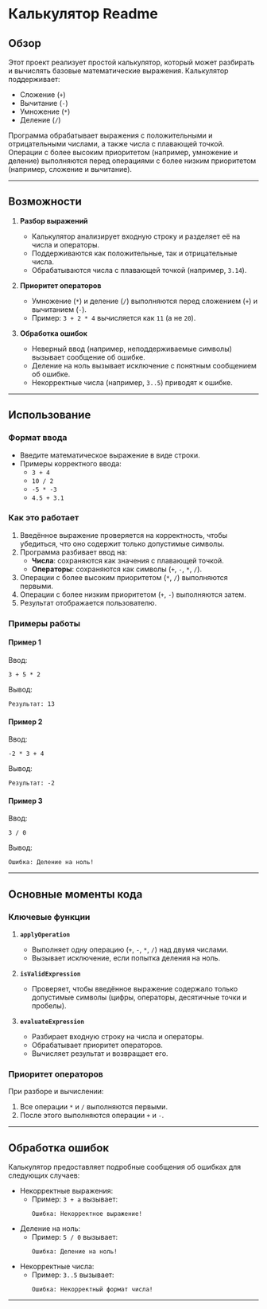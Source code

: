 # Калькулятор Readme

## Обзор
Этот проект реализует простой калькулятор, который может разбирать и вычислять базовые математические выражения. Калькулятор поддерживает:

- Сложение (`+`)
- Вычитание (`-`)
- Умножение (`*`)
- Деление (`/`)

Программа обрабатывает выражения с положительными и отрицательными числами, а также числа с плавающей точкой. Операции с более высоким приоритетом (например, умножение и деление) выполняются перед операциями с более низким приоритетом (например, сложение и вычитание).

---

## Возможности

1. **Разбор выражений**
   - Калькулятор анализирует входную строку и разделяет её на числа и операторы.
   - Поддерживаются как положительные, так и отрицательные числа.
   - Обрабатываются числа с плавающей точкой (например, `3.14`).

2. **Приоритет операторов**
   - Умножение (`*`) и деление (`/`) выполняются перед сложением (`+`) и вычитанием (`-`).
   - Пример: `3 + 2 * 4` вычисляется как `11` (а не `20`).

3. **Обработка ошибок**
   - Неверный ввод (например, неподдерживаемые символы) вызывает сообщение об ошибке.
   - Деление на ноль вызывает исключение с понятным сообщением об ошибке.
   - Некорректные числа (например, `3..5`) приводят к ошибке.

---

## Использование

### Формат ввода
- Введите математическое выражение в виде строки.
- Примеры корректного ввода:
  - `3 + 4`
  - `10 / 2`
  - `-5 * -3`
  - `4.5 + 3.1`

### Как это работает
1. Введённое выражение проверяется на корректность, чтобы убедиться, что оно содержит только допустимые символы.
2. Программа разбивает ввод на:
   - **Числа**: сохраняются как значения с плавающей точкой.
   - **Операторы**: сохраняются как символы (`+`, `-`, `*`, `/`).
3. Операции с более высоким приоритетом (`*`, `/`) выполняются первыми.
4. Операции с более низким приоритетом (`+`, `-`) выполняются затем.
5. Результат отображается пользователю.

### Примеры работы

#### Пример 1
Ввод:
```
3 + 5 * 2
```
Вывод:
```
Результат: 13
```

#### Пример 2
Ввод:
```
-2 * 3 + 4
```
Вывод:
```
Результат: -2
```

#### Пример 3
Ввод:
```
3 / 0
```
Вывод:
```
Ошибка: Деление на ноль!
```

---

## Основные моменты кода

### Ключевые функции

1. **`applyOperation`**
   - Выполняет одну операцию (`+`, `-`, `*`, `/`) над двумя числами.
   - Вызывает исключение, если попытка деления на ноль.

2. **`isValidExpression`**
   - Проверяет, чтобы введённое выражение содержало только допустимые символы (цифры, операторы, десятичные точки и пробелы).

3. **`evaluateExpression`**
   - Разбирает входную строку на числа и операторы.
   - Обрабатывает приоритет операторов.
   - Вычисляет результат и возвращает его.

### Приоритет операторов
При разборе и вычислении:
1. Все операции `*` и `/` выполняются первыми.
2. После этого выполняются операции `+` и `-`.

---

## Обработка ошибок

Калькулятор предоставляет подробные сообщения об ошибках для следующих случаев:
- Некорректные выражения:
  - Пример: `3 + a` вызывает:
    ```
    Ошибка: Некорректное выражение!
    ```
- Деление на ноль:
  - Пример: `5 / 0` вызывает:
    ```
    Ошибка: Деление на ноль!
    ```
- Некорректные числа:
  - Пример: `3..5` вызывает:
    ```
    Ошибка: Некорректный формат числа!
    ```

---
